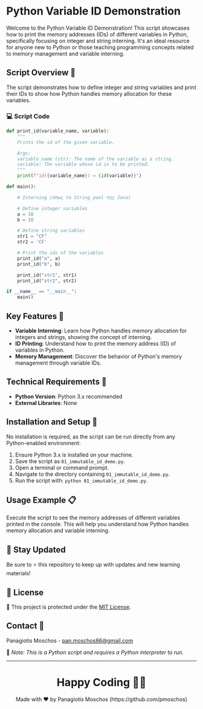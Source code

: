 # Python Variable ID Demonstration

Welcome to the Python Variable ID Demonstration! This script showcases how to print the memory addresses (IDs) of different variables in Python, specifically focusing on integer and string interning. It's an ideal resource for anyone new to Python or those teaching programming concepts related to memory management and variable interning.

## Script Overview 📘

The script demonstrates how to define integer and string variables and print their IDs to show how Python handles memory allocation for these variables.

### :computer: Script Code

```python
def print_id(variable_name, variable):
    """
    Prints the id of the given variable.

    Args:
    variable_name (str): The name of the variable as a string.
    variable: The variable whose id is to be printed.
    """
    print(f"id({variable_name}) = {id(variable)}")

def main():

    # Interning (όπως το String pool της Java)

    # Define integer variables
    a = 10
    b = 10

    # Define string variables
    str1 = "CF"
    str2 = 'CF'

    # Print the ids of the variables
    print_id("a", a)
    print_id("b", b)

    print_id("str1", str1)
    print_id("str2", str2)

if __name__ == "__main__":
    main()
```

## Key Features 🌟

- **Variable Interning**: Learn how Python handles memory allocation for integers and strings, showing the concept of interning.
- **ID Printing**: Understand how to print the memory address (ID) of variables in Python.
- **Memory Management**: Discover the behavior of Python's memory management through variable IDs.

## Technical Requirements 🔧

- **Python Version**: Python 3.x recommended
- **External Libraries**: None

## Installation and Setup 🚀

No installation is required, as the script can be run directly from any Python-enabled environment:

1. Ensure Python 3.x is installed on your machine.
2. Save the script as `01_immutable_id_demo.py`.
3. Open a terminal or command prompt.
4. Navigate to the directory containing `01_immutable_id_demo.py`.
5. Run the script with: `python 01_immutable_id_demo.py`.

## Usage Example 📋

Execute the script to see the memory addresses of different variables printed in the console. This will help you understand how Python handles memory allocation and variable interning.

## 📢 Stay Updated

Be sure to ⭐ this repository to keep up with updates and new learning materials!

## 📄 License

🔐 This project is protected under the [MIT License](https://mit-license.org/).

## Contact 📧

Panagiotis Moschos - pan.moschos86@gmail.com

🔗 *Note: This is a Python script and requires a Python interpreter to run.*

---

<h1 align=center>Happy Coding 👨‍💻 </h1>

<p align="center">
  Made with ❤️ by Panagiotis Moschos (https://github.com/pmoschos)
</p>

